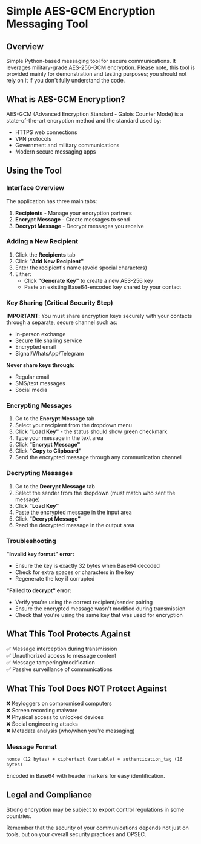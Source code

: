 # Simple AES-GCM Encryption Messaging Tool

## Overview
Simple Python-based messaging tool for secure communications. It leverages military-grade AES-256-GCM encryption. Please note, this tool is provided mainly for demonstration and testing purposes; you should not rely on it if you don't fully understand the code.

## What is AES-GCM Encryption?
AES-GCM (Advanced Encryption Standard - Galois Counter Mode) is a state-of-the-art encryption method and the standard used by:
- HTTPS web connections
- VPN protocols
- Government and military communications
- Modern secure messaging apps

## Using the Tool

### Interface Overview
The application has three main tabs:
1. **Recipients** - Manage your encryption partners
2. **Encrypt Message** - Create messages to send
3. **Decrypt Message** - Decrypt messages you receive

### Adding a New Recipient
1. Click the **Recipients** tab
2. Click **"Add New Recipient"**
3. Enter the recipient's name (avoid special characters)
4. Either:
   - Click **"Generate Key"** to create a new AES-256 key
   - Paste an existing Base64-encoded key shared by your contact

### Key Sharing (Critical Security Step)
**IMPORTANT**: You must share encryption keys securely with your contacts through a separate, secure channel such as:
- In-person exchange
- Secure file sharing service
- Encrypted email
- Signal/WhatsApp/Telegram

**Never share keys through:**
- Regular email
- SMS/text messages
- Social media

### Encrypting Messages
1. Go to the **Encrypt Message** tab
2. Select your recipient from the dropdown menu
3. Click **"Load Key"** - the status should show green checkmark
4. Type your message in the text area
5. Click **"Encrypt Message"**
6. Click **"Copy to Clipboard"**
7. Send the encrypted message through any communication channel

### Decrypting Messages
1. Go to the **Decrypt Message** tab
2. Select the sender from the dropdown (must match who sent the message)
3. Click **"Load Key"**
4. Paste the encrypted message in the input area
5. Click **"Decrypt Message"**
6. Read the decrypted message in the output area

### Troubleshooting
**"Invalid key format" error:**
- Ensure the key is exactly 32 bytes when Base64 decoded
- Check for extra spaces or characters in the key
- Regenerate the key if corrupted

**"Failed to decrypt" error:**
- Verify you're using the correct recipient/sender pairing
- Ensure the encrypted message wasn't modified during transmission
- Check that you're using the same key that was used for encryption


## What This Tool Protects Against
✅ Message interception during transmission  
✅ Unauthorized access to message content  
✅ Message tampering/modification  
✅ Passive surveillance of communications

## What This Tool Does NOT Protect Against
❌ Keyloggers on compromised computers  
❌ Screen recording malware  
❌ Physical access to unlocked devices  
❌ Social engineering attacks  
❌ Metadata analysis (who/when you're messaging)

### Message Format
```
nonce (12 bytes) + ciphertext (variable) + authentication_tag (16 bytes)
```
Encoded in Base64 with header markers for easy identification.

## Legal and Compliance
Strong encryption may be subject to export control regulations in some countries.

Remember that the security of your communications depends not just on tools, but on your overall security practices and OPSEC.
